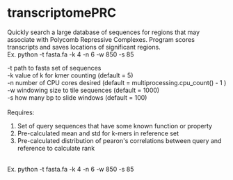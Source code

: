 # transcriptomePRC
Quickly search a large database of sequences for regions that may associate with Polycomb Repressive Complexes. Program scores transcripts and saves locations of significant regions.<br/>
Ex. python -t fasta.fa -k 4 -n 6 -w 850 -s 85
<br/>

-t path to fasta set of sequences <br/>
-k value of k for kmer counting (default = 5) <br/>
-n number of CPU cores desired (default = multiprocessing.cpu_count() - 1 ) <br/>
-w windowing size to tile sequences (default = 1000) <br/>
-s how many bp to slide windows (default = 100) <br/>
 <br/>
Requires:
1. Set of query sequences that have some known function or property <br/>
2. Pre-calculated mean and std for k-mers in reference set <br/>
3. Pre-calculated distribution of pearon's correlations between query and reference to calculate rank <br/>

 <br/>
Ex. python -t fasta.fa -k 4 -n 6 -w 850 -s 85
